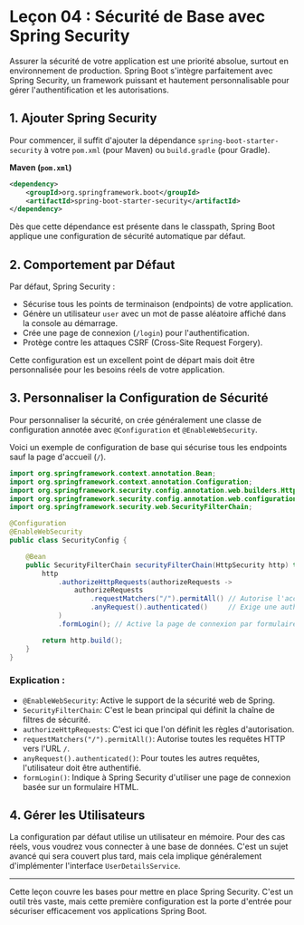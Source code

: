 # Leçon 04 : Sécurité de Base avec Spring Security

Assurer la sécurité de votre application est une priorité absolue, surtout en environnement de production. Spring Boot s'intègre parfaitement avec Spring Security, un framework puissant et hautement personnalisable pour gérer l'authentification et les autorisations.

## 1. Ajouter Spring Security

Pour commencer, il suffit d'ajouter la dépendance `spring-boot-starter-security` à votre `pom.xml` (pour Maven) ou `build.gradle` (pour Gradle).

**Maven (`pom.xml`)**
```xml
<dependency>
    <groupId>org.springframework.boot</groupId>
    <artifactId>spring-boot-starter-security</artifactId>
</dependency>
```

Dès que cette dépendance est présente dans le classpath, Spring Boot applique une configuration de sécurité automatique par défaut.

## 2. Comportement par Défaut

Par défaut, Spring Security :
- Sécurise tous les points de terminaison (endpoints) de votre application.
- Génère un utilisateur `user` avec un mot de passe aléatoire affiché dans la console au démarrage.
- Crée une page de connexion (`/login`) pour l'authentification.
- Protège contre les attaques CSRF (Cross-Site Request Forgery).

Cette configuration est un excellent point de départ mais doit être personnalisée pour les besoins réels de votre application.

## 3. Personnaliser la Configuration de Sécurité

Pour personnaliser la sécurité, on crée généralement une classe de configuration annotée avec `@Configuration` et `@EnableWebSecurity`.

Voici un exemple de configuration de base qui sécurise tous les endpoints sauf la page d'accueil (`/`).

```java
import org.springframework.context.annotation.Bean;
import org.springframework.context.annotation.Configuration;
import org.springframework.security.config.annotation.web.builders.HttpSecurity;
import org.springframework.security.config.annotation.web.configuration.EnableWebSecurity;
import org.springframework.security.web.SecurityFilterChain;

@Configuration
@EnableWebSecurity
public class SecurityConfig {

    @Bean
    public SecurityFilterChain securityFilterChain(HttpSecurity http) throws Exception {
        http
            .authorizeHttpRequests(authorizeRequests ->
                authorizeRequests
                    .requestMatchers("/").permitAll() // Autorise l'accès à la racine sans authentification
                    .anyRequest().authenticated()     // Exige une authentification pour toutes les autres requêtes
            )
            .formLogin(); // Active la page de connexion par formulaire

        return http.build();
    }
}
```

### Explication :
- `@EnableWebSecurity`: Active le support de la sécurité web de Spring.
- `SecurityFilterChain`: C'est le bean principal qui définit la chaîne de filtres de sécurité.
- `authorizeHttpRequests`: C'est ici que l'on définit les règles d'autorisation.
- `requestMatchers("/").permitAll()`: Autorise toutes les requêtes HTTP vers l'URL `/`.
- `anyRequest().authenticated()`: Pour toutes les autres requêtes, l'utilisateur doit être authentifié.
- `formLogin()`: Indique à Spring Security d'utiliser une page de connexion basée sur un formulaire HTML.

## 4. Gérer les Utilisateurs

La configuration par défaut utilise un utilisateur en mémoire. Pour des cas réels, vous voudrez vous connecter à une base de données. C'est un sujet avancé qui sera couvert plus tard, mais cela implique généralement d'implémenter l'interface `UserDetailsService`.

---

Cette leçon couvre les bases pour mettre en place Spring Security. C'est un outil très vaste, mais cette première configuration est la porte d'entrée pour sécuriser efficacement vos applications Spring Boot.
